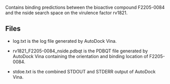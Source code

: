 Contains binding predictions between the bioactive compound F2205-0084 and the nside search space on the virulence factor rv1821.

## Files

- log.txt is the log file generated by AutoDock Vina.

- rv1821_F2205-0084_nside.pdbqt is the PDBQT file generated by AutoDock Vina containing the orientation and binding location of F2205-0084.

- stdoe.txt is the combined STDOUT and STDERR output of AutoDock Vina.

